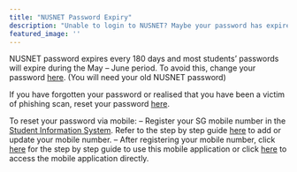 ```yaml
---
title: "NUSNET Password Expiry"
description: "Unable to login to NUSNET? Maybe your password has expired."
featured_image: ''
---
```

NUSNET password expires every 180 days and most students’ passwords will expire during the May – June period. To avoid this, change your password [here](https://exchange.nus.edu.sg/passwordportal/). (You will need your old NUSNET password)
 
If you have forgotten your password or realised that you have been a victim of phishing scan, reset your password [here](http://myaces.nus.edu.sg/passwordreset). 
 
To reset your password via mobile:
– Register your SG mobile number in the [Student Information System](https://myisis.nus.edu.sg/psp/cs90prd/?cmd=login). Refer to the step by step guide [here](https://share.nus.edu.sg/registrar/student/info/UserGuide-for-SC-Personal-Data.pdf) to add or update your mobile number.
– After registering your mobile number, click [here](https://comcen.nus.edu.sg/qat4/wp-login.php?redirect_to=https%3A%2F%2Fcomcen.nus.edu.sg%2Fsupport%2Feguides%2Fnusnet-password-reset%2F) for the step by step guide to use this mobile application or click [here](https://myaces.nus.edu.sg/passwordreset/index.html) to access the mobile application directly.

